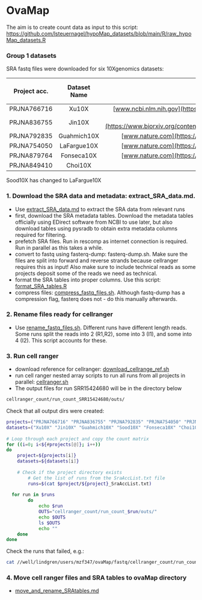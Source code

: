# OvaMap

The aim is to create count data as input to this script: https://github.com/lsteuernagel/hypoMap_datasets/blob/main/R/raw_hypoMap_datasets.R

### Group 1 datasets 
SRA fastq files were downloaded for six 10Xgenomics datasets: 

| Project acc.  | Dataset Name | Paper URL | Number of Samples | Number of runs   | Number of cells | Number of cell types |
| :-----------: |:------------:|:---------:|:-----------------:|:----------------:|:---------------:|:--------------------:|
| PRJNA766716   | Xu10X        | [www.ncbi.nlm.nih.gov](https://www.ncbi.nlm.nih.gov/pmc/articles/PMC9662915/)          | 5                 | 20               | 26,060          |  8                    |
| PRJNA836755   | Jin10X       | [www.biorxiv.org](https://www.biorxiv.org/content/biorxiv/early/2022/05/19/2022.05.18.492547.full.pdf)          | 8                 | 8                | 42,568          | 8                    |
| PRJNA792835   | Guahmich10X  |  [www.nature.com](https://www.nature.com/articles/s42003-022-04384-8)         | 9                 | 10               | 48,147          | 22, 6                |
| PRJNA754050   | LaFargue10X  | [www.nature.com](https://www.nature.com/articles/s41467-023-36910-5)          | 1                 | 1                |                 | 6                    |
| PRJNA879764   | Fonseca10X   | [www.nature.com](https://www.nature.com/articles/s41588-022-01254-1)          | 4                 | 11               | 22,219          | 9                    |
| PRJNA849410   | Choi10X      |           | 4                 | 8                | 7609            | 18, 13               |

Sood10X has changed to LaFargue10X

### 1. Download the SRA data and metadata: extract_SRA_data.md. 
 - Use [extract_SRA_data.md](https://github.com/melparker101/OvaMap/blob/main/prepare_datasets/SRA/extract_SRA_data.md) to extract the SRA data from relevant runs
 - first, download the SRA metadata tables. Download the metadata tables officially using EDirect software from NCBI to use later, but also download tables using pysradb to obtain extra metadata columns required for filtering.
 - prefetch SRA files. Run in rescomp as internet connection is required. Run in parallel as this takes a while.
 - convert to fastq using fasterq-dump: fasterq-dump.sh. Make sure the files are split into forward and reverse strands because cellranger requires this as input! Also make sure to include technical reads as some projects deposit some of the reads we need as technical.
 - format the SRA tables into proper columns. Use this script: [format_SRA_tables.R](https://github.com/melparker101/OvaMap/blob/main/prepare_datasets/SRA/format_SRA_tables.R)
 - compress files: [compress_fastq_files.sh](https://github.com/melparker101/OvaMap/blob/main/prepare_datasets/SRA/compress_fastq_files.sh). Although fastq-dump has a compression flag, fasterq does not - do this manually afterwards.
### 2. Rename files ready for cellranger
 - Use [rename_fastq_files.sh](https://github.com/melparker101/OvaMap/blob/main/prepare_datasets/SRA/rename_fastq_files.sh). Different runs have different length reads. Some runs split the reads into 2 (R1,R2), some into 3 (I1), and some into 4 (I2). This script accounts for these.
### 3. Run cell ranger
 - download reference for cellranger: [download_cellrange_ref.sh](https://github.com/melparker101/OvaMap/blob/main/prepare_datasets/SRA/download_cellrange_ref.sh)
 - run cell ranger nested array scripts to run all runs from all projects in parallel: [cellranger.sh](https://github.com/melparker101/OvaMap/blob/main/prepare_datasets/SRA/cellranger.sh)
 - The output files for run SRR15424680 will be in the directory below
```bash
cellranger_count/run_count_SRR15424680/outs/
```

Check that all output dirs were created:
```bash
projects=("PRJNA766716" "PRJNA836755" "PRJNA792835" "PRJNA754050" "PRJNA879764" "PRJNA849410")
datasets=("Xu10X" "Jin10X" "Guahmich10X" "Sood10X" "Fonseca10X" "Choi10X")
  
# Loop through each project and copy the count matrix
for ((i=0; i<${#projects[@]}; i++))
do
    project=${projects[i]}
    datasets=${datasets[i]}
    
    # Check if the project directory exists
        # Get the list of runs from the SraAccList.txt file
        runs=$(cat $project/${project}_SraAccList.txt)
  
  for run in $runs
        do
            echo $run
            OUTS="cellranger_count/run_count_$run/outs/"
            echo $OUTS
            ls $OUTS
            echo ""  
    done
done
```
Check the runs that failed, e.g.: 
```bash
cat //well/lindgren/users/mzf347/ovaMap/fastq/cellranger_count/run_count_SRR17351745/_log
```
### 4. Move cell ranger files and SRA tables to ovaMap directory
- [move_and_rename_SRAtables.md](https://github.com/melparker101/OvaMap/blob/main/prepare_datasets/SRA/move_and_rename_SRAtables.md)






